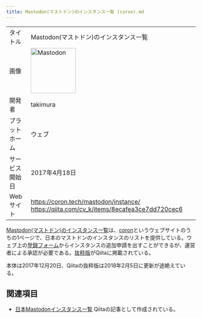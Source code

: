 ```yaml
---
title: Mastodon(マストドン)のインスタンス一覧 (coron).md
---
```

<div>

|                |                                                                                                                                                                                                                                                                                                        |
|----------------|--------------------------------------------------------------------------------------------------------------------------------------------------------------------------------------------------------------------------------------------------------------------------------------------------------|
| タイトル       | Mastodon(マストドン)のインスタンス一覧                                                                                                                                                                                                                                                                 |
| 画像           | [<img src="/images/thumb/0/00/Mastodon_logo.png/120px-Mastodon_logo.png" srcset="/images/thumb/0/00/Mastodon_logo.png/180px-Mastodon_logo.png 1.5x, /images/0/00/Mastodon_logo.png 2x" width="120" height="120" alt="Mastodon" />](/%E3%83%95%E3%82%A1%E3%82%A4%E3%83%AB:Mastodon_logo.png "Mastodon") |
| 開発者         | takimura                                                                                                                                                                                                                                                                                               |
| プラットホーム | ウェブ                                                                                                                                                                                                                                                                                                 |
| サービス開始日 | 2017年4月18日                                                                                                                                                                                                                                                                                          |
| Webサイト      | <a href="https://coron.tech/mastodon/instance/" rel="nofollow">https://coron.tech/mastodon/instance/</a> <a href="https://qiita.com/cv_k/items/8ecafea3ce7dd720cec6" rel="nofollow">https://qiita.com/cv_k/items/8ecafea3ce7dd720cec6</a>                                                              |

  
<a href="https://coron.tech/mastodon/instance/" rel="nofollow">Mastodon(マストドン)のインスタンス一覧</a>は、<a href="https://coron.tech/" rel="nofollow">coron</a>というウェブサイトのうちの1ページで、日本のマストドンのインスタンスのリストを提供している。ウェブ上の<a href="https://coron.tech/mastodon/add/" rel="nofollow">登録フォーム</a>からインスタンスの追加申請を出すことができるが、運営者による承認が必要である。<a href="https://qiita.com/cv_k/items/8ecafea3ce7dd720cec6" rel="nofollow">抜粋版</a>がQiitaに掲載されている。

本体は2017年12月20日、Qiitaの抜粋版は2018年2月5日に更新が途絶えている。

## 関連項目

-   [日本Mastodonインスタンス一覧](/%E6%97%A5%E6%9C%ACMastodon%E3%82%A4%E3%83%B3%E3%82%B9%E3%82%BF%E3%83%B3%E3%82%B9%E4%B8%80%E8%A6%A7 "日本Mastodonインスタンス一覧") Qiitaの記事として作成されている。

</div>
